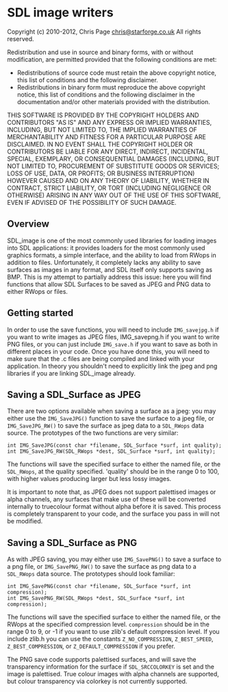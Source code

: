 SDL image writers
=================

Copyright (c) 2010-2012, Chris Page <chris@starforge.co.uk>
All rights reserved.

Redistribution and use in source and binary forms, with or without modification,
are permitted provided that the following conditions are met:

- Redistributions of source code must retain the above copyright notice, this
  list of conditions and the following disclaimer.
- Redistributions in binary form must reproduce the above copyright notice, this
  list of conditions and the following disclaimer in the documentation and/or
  other materials provided with the distribution.

THIS SOFTWARE IS PROVIDED BY THE COPYRIGHT HOLDERS AND CONTRIBUTORS "AS IS" AND ANY
EXPRESS OR IMPLIED WARRANTIES, INCLUDING, BUT NOT LIMITED TO, THE IMPLIED WARRANTIES
OF MERCHANTABILITY AND FITNESS FOR A PARTICULAR PURPOSE ARE DISCLAIMED. IN NO EVENT
SHALL THE COPYRIGHT HOLDER OR CONTRIBUTORS BE LIABLE FOR ANY DIRECT, INDIRECT, INCIDENTAL,
SPECIAL, EXEMPLARY, OR CONSEQUENTIAL DAMAGES (INCLUDING, BUT NOT LIMITED TO, PROCUREMENT
OF SUBSTITUTE GOODS OR SERVICES; LOSS OF USE, DATA, OR PROFITS; OR BUSINESS INTERRUPTION)
HOWEVER CAUSED AND ON ANY THEORY OF LIABILITY, WHETHER IN CONTRACT, STRICT LIABILITY, OR
TORT (INCLUDING NEGLIGENCE OR OTHERWISE) ARISING IN ANY WAY OUT OF THE USE OF THIS
SOFTWARE, EVEN IF ADVISED OF THE POSSIBILITY OF SUCH DAMAGE.


Overview
--------

SDL_image is one of the most commonly used libraries for loading images into SDL applications:
it provides loaders for the most commonly used graphics formats, a simple interface, and
the ability to load from RWops in addition to files. Unfortunately, it completely lacks
any ability to save surfaces as images in any format, and SDL itself only supports saving
as BMP. This is my attempt to partially address this issue: here you will find functions
that allow SDL Surfaces to be saved as JPEG and PNG data to either RWops or files.


Getting started
---------------

In order to use the save functions, you will need to include `IMG_savejpg.h` if you want to
write images as JPEG files, IMG_savepng.h if you want to write PNG files, or you can just
include `IMG_save.h` if you want to save as both in different places in your code. Once you
have done this, you will need to make sure that the .c files are being compiled and linked
with your application. In theory you shouldn't need to explicitly link the jpeg and png
libraries if you are linking SDL_image already.


Saving a SDL_Surface as JPEG
----------------------------

There are two options available when saving a surface as a jpeg: you may either use the
`IMG_SaveJPG()` function to save the surface to a jpeg file, or `IMG_SaveJPG_RW()` to save
the surface as jpeg data to a `SDL_RWops` data source. The prototypes of the two functions are
very similar:

    int IMG_SaveJPG(const char *filename, SDL_Surface *surf, int quality);
    int IMG_SaveJPG_RW(SDL_RWops *dest, SDL_Surface *surf, int quality);

The functions will save the specified surface to either the named file, or the `SDL_RWops`,
at the quality specified. 'quality' should be in the range 0 to 100, with higher values
producing larger but less lossy images.

It is important to note that, as JPEG does not support palettised images or alpha
channels, any surfaces that make use of these will be converted internally to truecolour
format without alpha before it is saved. This process is completely transparent to your
code, and the surface you pass in will not be modified.


Saving a SDL_Surface as PNG
---------------------------

As with JPEG saving, you may either use `IMG_SavePNG()` to save a surface to a png file, or
`IMG_SavePNG_RW()` to save the surface as png data to a `SDL_RWops` data source. The prototypes
should look familiar:

    int IMG_SavePNG(const char *filename, SDL_Surface *surf, int compression);
    int IMG_SavePNG_RW(SDL_RWops *dest, SDL_Surface *surf, int compression);

The functions will save the specified surface to either the named file, or the RWops
at the specified compression level. `compression` should be in the range 0 to 9, or -1 if
you want to use zlib's default compression level. If you include zlib.h you can use the
constants `Z_NO_COMPRESSION`, `Z_BEST_SPEED`, `Z_BEST_COMPRESSION`, or `Z_DEFAULT_COMPRESSION`
if you prefer.

The PNG save code supports palettised surfaces, and will save the transparency
information for the surface if `SDL_SRCCOLORKEY` is set and the image is palettised.
True colour images with alpha channels are supported, but colour transparency via
colorkey is not currently supported.

